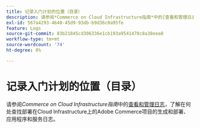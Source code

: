 ```yaml
---
title: 记录入门计划的位置（目录）
description: 请参阅*Commerce on Cloud Infrastructure指南*中的[查看和管理日志](https://experienceleague.adobe.com/docs/commerce-cloud-service/user-guide/develop/test/log-locations.html)，了解在何处查找项目的生成和部署、应用程序和服务日志。
exl-id: 567a4293-4640-45d9-93db-b9d36c0a95fe
feature: Logs
source-git-commit: 83b21845cd306336e1cb193a9541478c8a38eea8
workflow-type: tm+mt
source-wordcount: '74'
ht-degree: 0%

---
```


# 记录入门计划的位置（目录）

请参阅&#x200B;*Commerce on Cloud Infrastructure指南*&#x200B;中的[查看和管理日志](https://experienceleague.adobe.com/docs/commerce-cloud-service/user-guide/develop/test/log-locations.html)，了解在何处查找部署在Cloud Infrastructure上的Adobe Commerce项目的生成和部署、应用程序和服务日志。
